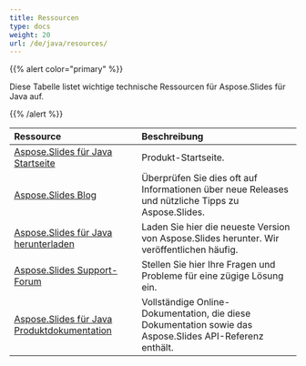 ```yaml
---
title: Ressourcen
type: docs
weight: 20
url: /de/java/resources/
---
```


{{% alert color="primary" %}} 

Diese Tabelle listet wichtige technische Ressourcen für Aspose.Slides für Java auf. 

{{% /alert %}} 

|**Ressource**|**Beschreibung**|
| :- | :- |
|[Aspose.Slides für Java Startseite](https://products.aspose.com/slides/java/)|Produkt-Startseite.|
|[Aspose.Slides Blog](https://blog.aspose.com/category/slides/)|Überprüfen Sie dies oft auf Informationen über neue Releases und nützliche Tipps zu Aspose.Slides.|
|[Aspose.Slides für Java herunterladen](https://releases.aspose.com/java/repo/com/aspose/aspose-slides/)|Laden Sie hier die neueste Version von Aspose.Slides herunter. Wir veröffentlichen häufig.|
|[Aspose.Slides Support-Forum](https://forum.aspose.com/c/slides/11)|Stellen Sie hier Ihre Fragen und Probleme für eine zügige Lösung ein.|
|[Aspose.Slides für Java Produktdokumentation](/slides/de/java/)|Vollständige Online-Dokumentation, die diese Dokumentation sowie das Aspose.Slides API-Referenz enthält.|